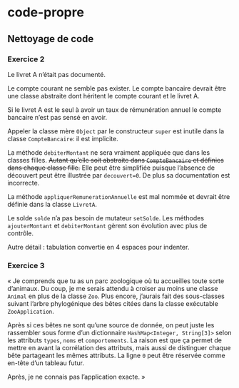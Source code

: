 # code-propre
## Nettoyage de code

### Exercice 2

Le livret A n’était pas documenté.

Le compte courant ne semble pas exister.
Le compte bancaire devrait être une classe abstraite dont héritent le compte
courant et le livret A.

Si le livret A est le seul à avoir un taux de rémunération annuel le compte
bancaire n’est pas sensé en avoir.

Appeler la classe mère `Object` par le constructeur `super` est inutile dans
la classe `CompteBancaire`: il est implicite.

La méthode `debiterMontant` ne sera vraiment appliquée que dans les classes
filles.
~~Autant qu’elle soit abstraite dans `CompteBancaire` et définies dans chaque
classe fille.~~ Elle peut être simplifiée puisque l’absence de découvert
peut être illustrée par `decouvert=0`.
De plus sa documentation est incorrecte.

La méthode `appliquerRemunerationAnnuelle` est mal nommée et devrait être
définie dans la classe `LivretA`.

Le solde `solde` n’a pas besoin de mutateur `setSolde`.
Les méthodes `ajouterMontant` et `debiterMontant` gèrent son évolution avec
plus de contrôle.

Autre détail : tabulation convertie en 4 espaces pour indenter.

### Exercice 3

« Je comprends que tu as un parc zoologique où tu accueilles toute sorte
d’animaux.
Du coup, je me serais attendu à croiser au moins une classe `Animal` en plus de
la classe `Zoo`.
Plus encore, j’aurais fait des sous-classes suivant l’arbre phylogénique des
bêtes citées dans la classe exécutable `ZooApplication`.

Après si ces bêtes ne sont qu’une source de donnée, on peut juste les
rassembler sous forme d’un dictionnaire `HashMap<Integer, String[3]>` selon les
attributs `types`, `noms` et `comportements`.
La raison est que ça permet de mettre en avant la corrélation des attributs,
mais aussi de distinguer chaque bête partageant les mêmes attributs.
La ligne `0` peut être réservée comme en-tête d’un tableau futur.

Après, je ne connais pas l’application exacte. »